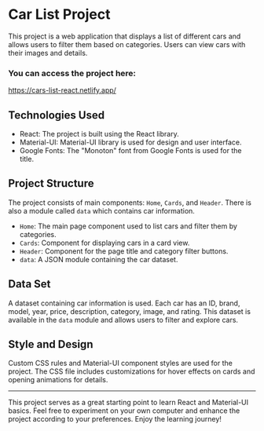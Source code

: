 # Car List Project

This project is a web application that displays a list of different cars and allows users to filter them based on categories. Users can view cars with their images and details.

### You can access the project here:
https://cars-list-react.netlify.app/

## Technologies Used

- React: The project is built using the React library.
- Material-UI: Material-UI library is used for design and user interface.
- Google Fonts: The "Monoton" font from Google Fonts is used for the title.



## Project Structure

The project consists of main components: `Home`, `Cards`, and `Header`. There is also a module called `data` which contains car information.

- `Home`: The main page component used to list cars and filter them by categories.
- `Cards`: Component for displaying cars in a card view.
- `Header`: Component for the page title and category filter buttons.
- `data`: A JSON module containing the car dataset.

## Data Set

A dataset containing car information is used. Each car has an ID, brand, model, year, price, description, category, image, and rating. This dataset is available in the `data` module and allows users to filter and explore cars.

## Style and Design

Custom CSS rules and Material-UI component styles are used for the project. The CSS file includes customizations for hover effects on cards and opening animations for details.

---

This project serves as a great starting point to learn React and Material-UI basics. Feel free to experiment on your own computer and enhance the project according to your preferences. Enjoy the learning journey!
